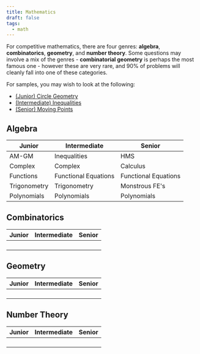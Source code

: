 ```yaml
---
title: Mathematics
draft: false
tags:
  - math
---
```


For competitive mathematics, there are four genres: **algebra**, **combinatorics**, **geometry**, and **number theory**. Some questions may involve a mix of the genres - **combinatorial geometry** is perhaps the most famous one - however these are very rare, and 90% of problems will cleanly fall into one of these categories.

For samples, you may wish to look at the following:
- [(Junior) Circle Geometry](basic_circle_geo.md)
- [(Intermediate) Inequalities](inequalities.md)
- [(Senior) Moving Points](moving_points.md)


## Algebra

Junior | Intermediate | Senior
--- | --- | ---
AM-GM | Inequalities | HMS
Complex | Complex | Calculus
Functions | Functional Equations | Functional Equations
Trigonometry | Trigonometry | Monstrous FE's
Polynomials | Polynomials | Polynomials


## Combinatorics

Junior | Intermediate | Senior
--- | --- | ---
| |
| |
| |
| |


## Geometry

Junior | Intermediate | Senior
--- | --- | ---
| |
| |
| |
| |


## Number Theory

Junior | Intermediate | Senior
--- | --- | ---
| |
| |
| |
| |